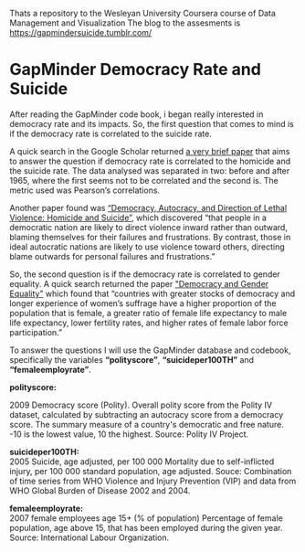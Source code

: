 Thats a repository to the Wesleyan University Coursera course of Data Management and Visualization
The blog to the assesments is https://gapmindersuicide.tumblr.com/

# GapMinder Democracy Rate and Suicide

After reading the GapMinder code book, i began really interested in democracy rate and its impacts. So, the first question that comes to mind is if the democracy rate is correlated to the suicide rate.

A quick search in the Google Scholar returned [a very brief paper](https://journals.sagepub.com/doi/abs/10.2466/pr0.1999.85.2.518) that aims to answer the question if democracy rate is correlated to the homicide and the suicide rate. The data analysed was separated in two: before and after 1965, where the first seems not to be correlated and the second is. The metric used was Pearson’s correlations. <br>

Another paper found was [“Democracy, Autocracy, and Direction of Lethal Violence: Homicide and Suicide”](https://journals.sagepub.com/doi/abs/10.1177/1088767918775465), which discovered “that people in a democratic nation are likely to direct violence inward rather than outward, blaming themselves for their failures and frustrations. By contrast, those in ideal autocratic nations are likely to use violence toward others, directing blame outwards for personal failures and frustrations.” <br>

So, the second question is if the democracy rate is correlated to gender equality. A quick search returned the paper ["Democracy and Gender Equality"](https://link.springer.com/article/10.1007/s12116-009-9043-2) which found that “countries with greater stocks of democracy and longer experience of women’s suffrage have a higher proportion of the population that is female, a greater ratio of female life expectancy to male life expectancy, lower fertility rates, and higher rates of female labor force participation.” <br>

To answer the questions I will use the GapMinder database and codebook, specifically the variables **“polityscore”**, **“suicideper100TH”** and **“femaleemployrate”**. <br>

**polityscore:** <br>

2009 Democracy score (Polity). Overall polity score from the Polity IV dataset, calculated by subtracting an autocracy score from a democracy score. The summary measure of a country's democratic and free nature. -10 is the lowest value, 10 the highest. Source: Polity IV Project.

**suicideper100TH:**<br>
2005 Suicide, age adjusted, per 100 000 Mortality due to self-inflicted injury, per 100 000 standard population, age adjusted. Souce: Combination of time series from WHO Violence and Injury Prevention (VIP) and data from WHO Global Burden of Disease 2002 and 2004.

**femaleemployrate:** <br>
2007 female employees age 15+ (% of population) Percentage of female population, age above 15, that has been employed during the given year. Source: International Labour Organization.

